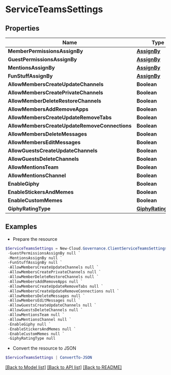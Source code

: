 # ServiceTeamsSettings
## Properties

Name | Type | Description | Notes
------------ | ------------- | ------------- | -------------
**MemberPermissionsAssignBy** | [**AssignBy**](AssignBy.md) |  | [optional] 
**GuestPermissionsAssignBy** | [**AssignBy**](AssignBy.md) |  | [optional] 
**MentionsAssignBy** | [**AssignBy**](AssignBy.md) |  | [optional] 
**FunStuffAssignBy** | [**AssignBy**](AssignBy.md) |  | [optional] 
**AllowMembersCreateUpdateChannels** | **Boolean** |  | [optional] 
**AllowMembersCreatePrivateChannels** | **Boolean** |  | [optional] 
**AllowMemberDeleteRestoreChannels** | **Boolean** |  | [optional] 
**AllowMembersAddRemoveApps** | **Boolean** |  | [optional] 
**AllowMembersCreateUpdateRemoveTabs** | **Boolean** |  | [optional] 
**AllowMembersCreateUpdateRemoveConnections** | **Boolean** |  | [optional] 
**AllowMembersDeleteMessages** | **Boolean** |  | [optional] 
**AllowMembersEditMessages** | **Boolean** |  | [optional] 
**AllowGuestsCreateUpdateChannels** | **Boolean** |  | [optional] 
**AllowGuestsDeleteChannels** | **Boolean** |  | [optional] 
**AllowMentionsTeam** | **Boolean** |  | [optional] 
**AllowMentionsChannel** | **Boolean** |  | [optional] 
**EnableGiphy** | **Boolean** |  | [optional] 
**EnableStickersAndMemes** | **Boolean** |  | [optional] 
**EnableCustomMemes** | **Boolean** |  | [optional] 
**GiphyRatingType** | [**GiphyRatingType**](GiphyRatingType.md) |  | [optional] 

## Examples

- Prepare the resource
```powershell
$ServiceTeamsSettings = New-Cloud.Governance.ClientServiceTeamsSettings  -MemberPermissionsAssignBy null `
 -GuestPermissionsAssignBy null `
 -MentionsAssignBy null `
 -FunStuffAssignBy null `
 -AllowMembersCreateUpdateChannels null `
 -AllowMembersCreatePrivateChannels null `
 -AllowMemberDeleteRestoreChannels null `
 -AllowMembersAddRemoveApps null `
 -AllowMembersCreateUpdateRemoveTabs null `
 -AllowMembersCreateUpdateRemoveConnections null `
 -AllowMembersDeleteMessages null `
 -AllowMembersEditMessages null `
 -AllowGuestsCreateUpdateChannels null `
 -AllowGuestsDeleteChannels null `
 -AllowMentionsTeam null `
 -AllowMentionsChannel null `
 -EnableGiphy null `
 -EnableStickersAndMemes null `
 -EnableCustomMemes null `
 -GiphyRatingType null
```

- Convert the resource to JSON
```powershell
$ServiceTeamsSettings | ConvertTo-JSON
```

[[Back to Model list]](../README.md#documentation-for-models) [[Back to API list]](../README.md#documentation-for-api-endpoints) [[Back to README]](../README.md)

